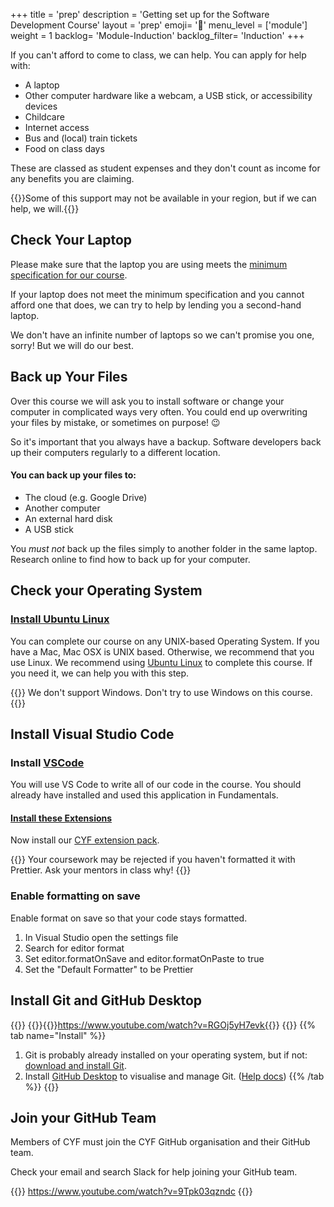 +++
title = 'prep'
description = 'Getting set up for the Software Development Course'
layout = 'prep'
emoji= '📝'
menu_level = ['module']
weight = 1
backlog= 'Module-Induction'
backlog_filter= 'Induction'
+++


If you can't afford to come to class, we can help. You can apply for help with:

- A laptop
- Other computer hardware like a webcam, a USB stick, or accessibility devices
- Childcare
- Internet access
- Bus and (local) train tickets
- Food on class days

These are classed as student expenses and they don't count as income for any benefits you are claiming.

{{<note type="remember" title="Ask your local manager">}}Some of this support may not be available in your region, but if we can help, we will.{{</note>}}

## Check Your Laptop

Please make sure that the laptop you are using meets the [minimum specification for our course](https://docs.codeyourfuture.io/leaders/joining-the-course/laptops/minimum-laptop-specs).

If your laptop does not meet the minimum specification and you cannot afford one that does, we can try to help by lending you a second-hand laptop.

We don't have an infinite number of laptops so we can't promise you one, sorry! But we will do our best.

## Back up Your Files

Over this course we will ask you to install software or change your computer in complicated ways very often. You could end up overwriting your files by mistake, or sometimes on purpose! :wink:

So it's important that you always have a backup. Software developers back up their computers regularly to a different location.

#### You can back up your files to:

- The cloud (e.g. Google Drive)
- Another computer
- An external hard disk
- A USB stick

You _must not_ back up the files simply to another folder in the same laptop. Research online to find how to back up for your computer.

## Check your Operating System

### [Install Ubuntu Linux](https://ubuntu.com/download/desktop)

You can complete our course on any UNIX-based Operating System. If you have a Mac, Mac OSX is UNIX based. Otherwise, we recommend that you use Linux. We recommend using [Ubuntu Linux](https://ubuntu.com/download/desktop) to complete this course. If you need it, we can help you with this step.

{{<note type="warning" title="You Cannot Use Windows">}}
We don't support Windows. Don't try to use Windows on this course.
{{</note>}}

## Install Visual Studio Code

### Install [VSCode](https://marketplace.visualstudio.com/items?itemName=CodeYourFuture.cyf-extension-pack)

You will use VS Code to write all of our code in the course. You should already have installed and used this application in Fundamentals.

#### [Install these Extensions](https://marketplace.visualstudio.com/items?itemName=CodeYourFuture.cyf-extension-pack)

Now install our [CYF extension pack](https://marketplace.visualstudio.com/items?itemName=CodeYourFuture.cyf-extension-pack).

{{<note type="tip" title="Lint your code with Prettier">}}
Your coursework may be rejected if you haven't formatted it with Prettier. Ask your mentors in class why!
{{</note>}}

### Enable formatting on save

Enable format on save so that your code stays formatted.

1. In Visual Studio open the settings file
2. Search for editor format
3. Set editor.formatOnSave and editor.formatOnPaste to true
4. Set the "Default Formatter" to be Prettier

## Install Git and GitHub Desktop

{{<tabs name="Install Git and GitHub Desktop">}}
{{<tab name="Learn">}}{{<youtube>}}https://www.youtube.com/watch?v=RGOj5yH7evk{{</youtube>}}
{{</tab >}}
{{% tab name="Install" %}}

1. Git is probably already installed on your operating system, but if not: [download and install Git](https://git-scm.com/downloads).
2. Install [GitHub Desktop](https://desktop.github.com/) to visualise and manage Git. ([Help docs](https://docs.github.com/en/desktop))
   {{% /tab %}}
   {{</tabs>}}

## Join your GitHub Team

Members of CYF must join the CYF GitHub organisation and their GitHub team.

Check your email and search Slack for help joining your GitHub team.

{{<youtube>}}
https://www.youtube.com/watch?v=9Tpk03qzndc
{{</youtube>}}
